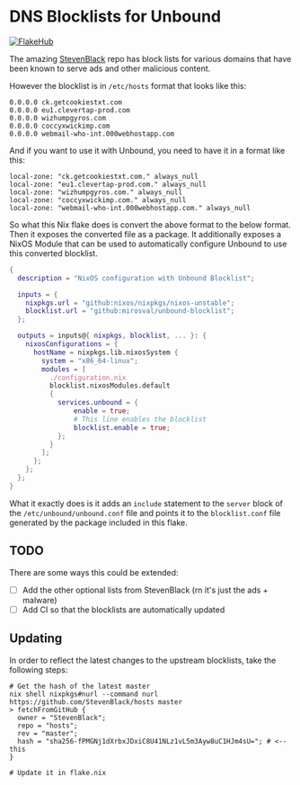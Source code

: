 # DNS Blocklists for Unbound

[![FlakeHub](https://img.shields.io/endpoint?url=https://flakehub.com/f/mirosval/unbound-blocklist/badge)](https://flakehub.com/flake/mirosval/unbound-blocklist)

The amazing [StevenBlack](https://github.com/StevenBlack/hosts) repo has block lists for various domains that have been known to serve ads and other malicious content.

However the blocklist is in `/etc/hosts` format that looks like this:

```shell
0.0.0.0 ck.getcookiestxt.com
0.0.0.0 eu1.clevertap-prod.com
0.0.0.0 wizhumpgyros.com
0.0.0.0 coccyxwickimp.com
0.0.0.0 webmail-who-int.000webhostapp.com
```

And if you want to use it with Unbound, you need to have it in a format like this:

```shell
local-zone: "ck.getcookiestxt.com." always_null
local-zone: "eu1.clevertap-prod.com." always_null
local-zone: "wizhumpgyros.com." always_null
local-zone: "coccyxwickimp.com." always_null
local-zone: "webmail-who-int.000webhostapp.com." always_null
```

So what this Nix flake does is convert the above format to the below format. Then it exposes the converted file as a package. It additionally exposes a NixOS Module that can be used to automatically configure Unbound to use this converted blocklist.

```nix
{
  description = "NixOS configuration with Unbound Blocklist";

  inputs = {
    nixpkgs.url = "github:nixos/nixpkgs/nixos-unstable";
    blocklist.url = "github:mirosval/unbound-blocklist";
  };

  outputs = inputs@{ nixpkgs, blocklist, ... }: {
    nixosConfigurations = {
      hostName = nixpkgs.lib.nixosSystem {
        system = "x86_64-linux";
        modules = [
          ./configuration.nix
          blocklist.nixosModules.default
          {
            services.unbound = {
                enable = true;
                # This line enables the blocklist
                blocklist.enable = true;
            };
          }
        ];
      };
    };
  };
}
```

What it exactly does is it adds an `include` statement to the `server` block of the `/etc/unbound/unbound.conf` file and points it to the `blocklist.conf` file generated by the package included in this flake.

## TODO

There are some ways this could be extended:

- [ ] Add the other optional lists from StevenBlack (rn it's just the ads + malware)
- [ ] Add CI so that the blocklists are automatically updated

## Updating

In order to reflect the latest changes to the upstream blocklists, take the following steps:

```shell
# Get the hash of the latest master
nix shell nixpkgs#nurl --command nurl https://github.com/StevenBlack/hosts master
> fetchFromGitHub {
  owner = "StevenBlack";
  repo = "hosts";
  rev = "master";
  hash = "sha256-fPMGNj1dXrbxJDxiC8U41NLz1vL5m3Ayw8uC1HJm4sU="; # <-- this
}

# Update it in flake.nix
```
